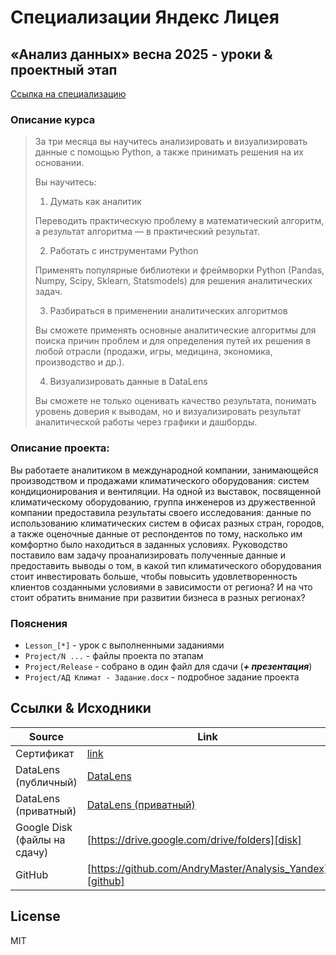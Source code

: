 # Специализации Яндекс Лицея
## «Анализ данных» весна 2025 - уроки & проектный этап

[Ссылка на специализацию][intensive]

### Описание курса

> За три месяца вы научитесь анализировать и визуализировать данные с помощью Python,
> а также принимать решения на их основании.
>
> Вы научитесь:
> 
> 1) Думать как аналитик
> 
> Переводить практическую проблему в математический алгоритм,
> а результат алгоритма — в практический результат.
> 
> 2) Работать с инструментами Python
> 
> Применять популярные библиотеки и фреймворки Python 
> (Pandas, Numpy, Scipy, Sklearn, Statsmodels) для решения аналитических задач.
> 
> 3) Разбираться в применении аналитических алгоритмов
> 
> Вы сможете применять основные аналитические алгоритмы
> для поиска причин проблем и для определения путей их решения
> в любой отрасли (продажи, игры, медицина, экономика, производство и др.).
> 
> 4) Визуализировать данные в DataLens
> 
> Вы сможете не только оценивать качество результата,
> понимать уровень доверия к выводам, но и визуализировать результат
> аналитической работы через графики и дашборды.


### Описание проекта:

Вы работаете аналитиком в международной компании, занимающейся
производством и продажами климатического оборудования:
систем кондиционирования и вентиляции. На одной из выставок,
посвященной климатическому оборудованию,
группа инженеров из дружественной компании предоставила результаты своего исследования:
данные по использованию климатических систем в офисах 
разных стран, городов, а также оценочные данные от респондентов по тому,
насколько им комфортно было находиться в заданных условиях.
Руководство поставило вам задачу проанализировать полученные данные и предоставить выводы о том,
в какой тип климатического оборудования стоит инвестировать больше,
чтобы повысить удовлетворенность клиентов созданными условиями в зависимости от региона?
И на что стоит обратить внимание при развитии бизнеса в разных регионах?

### Пояснения

- `Lesson_[*]` - урок с выполненными заданиями
- `Project/N ...` - файлы проекта по этапам
- `Project/Release` - собрано в один файл для сдачи (***+ презентация***)
- `Project/АД Климат - Задание.docx` - подробное задание проекта

## Ссылки & Исходники

| Source                       | Link                                                     |
|------------------------------|----------------------------------------------------------|
| Сертификат                   | [link][cert]                                             |
| DataLens (публичный)         | [DataLens][datalens]                                     |
| DataLens (приватный)         | [DataLens (приватный)][datalens_private]                 |
| Google Disk (файлы на сдачу) | [https://drive.google.com/drive/folders][disk]           |
| GitHub                       | [https://github.com/AndryMaster/Analysis_Yandex][github] |

## License
MIT


   [intensive]: <https://lyceum.yandex.ru/data-analysis>
   [datalens]: <https://datalens.yandex/dn858tj881luz>
   [datalens_private]: <https://datalens.yandex/dn858tj881luz>
   [disk]: <https://drive.google.com/drive/folders/1CmsKOrducdkW6XQFM4JrdP6FYzOqH3Yb>
   [github]: <https://github.com/AndryMaster/Analysis_Yandex>

   [cert]: <https://github.com>
   [//]: # (todo)


